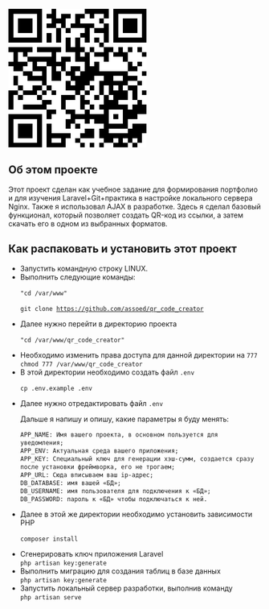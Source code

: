 ![Qr with link my project](./public/images/qr_code_github.png)


## Об этом проекте

Этот проект сделан как учебное задание для формирования портфолио и для изучения Laravel+Git+практика 
в настройке локального сервера Nginx. Также я использовал AJAX в разработке.
Здесь я сделал базовый функционал, который позволяет создать QR-код из ссылки, а затем  скачать его в одном из выбранных форматов. 
## Как распаковать и установить этот проект
<ul>
<li>Запустить командную строку LINUX.</li>
<li>Выполнить следующие команды: </li>

<code>"cd /var/www"</code>

<code>git clone https://github.com/assoed/qr_code_creator </code>
<li>Далее нужно перейти в директорию проекта</li>

<code>"cd /var/www/qr_code_creator"</code>
<li>Необходимо изменить права доступа для данной директории на <code>777</code></li>
<code>chmod 777 /var/www/qr_code_creator</code>

<li>В этой директории необходимо создать файл <code>.env</code></li>

<code>cp .env.example .env</code>

<li>Далее нужно отредактировать файл <code>.env</code></li>
<p>Дальше я напишу и опишу, какие параметры я буду менять:

    APP_NAME: Имя вашего проекта, в основном пользуется для уведомления;
    APP_ENV: Актуальная среда вашего приложения;
    APP_KEY: Специальный ключ для генерации хэш-сумм, создается сразу после установки фреймворка, его не трогаем;
    APP_URL: Сюда вписываем ваш ip-адрес;
    DB_DATABASE: имя вашей «БД»;
    DB_USERNAME: имя пользователя для подключения к «БД»;
    DB_PASSWORD: пароль к «БД» чтобы подключаться к ней.
</p>

<li>Далее в этой же директории необходимо установить зависимости PHP</li>

<code>composer install</code>

<li>Сгенерировать ключ приложения Laravel</li>
<code>php artisan key:generate </code>

<li>Выполнить миграцию для создания таблиц в базе данных</li>
<code>php artisan key:generate</code>

<li>Запустить локальный сервер разработки, выполнив команду</li>
<code>php artisan serve</code>
</ul>
